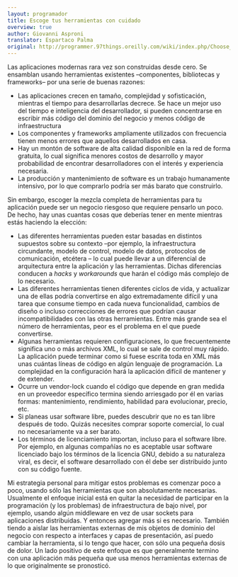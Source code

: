 ```yaml
---
layout: programador
title: Escoge tus herramientas con cuidado
overview: true
author: Giovanni Asproni
translator: Espartaco Palma
original: http://programmer.97things.oreilly.com/wiki/index.php/Choose_Your_Tools_with_Care
---
```


Las aplicaciones modernas rara vez son construidas desde cero. Se
ensamblan usando herramientas existentes –componentes, bibliotecas y
frameworks– por una serie de buenas razones:

* Las aplicaciones crecen en tamaño, complejidad y sofisticación, mientras
el tiempo para desarrollarlas decrece. Se hace un mejor uso del tiempo e
inteligencia del desarrollador, si pueden concentrarse en escribir más
código del dominio del negocio y menos código de infraestructura
* Los componentes y frameworks ampliamente utilizados con frecuencia
tienen menos errores que aquellos desarrollados en casa.
* Hay un montón de software de alta calidad disponible en la red de
forma gratuita, lo cual significa menores costos de desarrollo y mayor
probabilidad de encontrar desarrolladores con el interés y experiencia
necesaria.
* La producción y mantenimiento de software es un trabajo humanamente
intensivo, por lo que comprarlo podría ser más barato que construirlo.

Sin embargo, escoger la mezcla completa de herramientas para tu
aplicación puede ser un negocio riesgoso que requiere pensarlo un poco.
De hecho, hay unas cuantas cosas que deberías tener en mente mientras
estás haciendo la elección:

* Las diferentes herramientas pueden estar basadas en distintos supuestos
sobre su contexto –por ejemplo, la infraestructura circundante, modelo
de control, modelo de datos, protocolos de comunicación, etcétera – lo
cual puede llevar a un diferencial de arquitectura entre la aplicación y
las herramientas. Dichas diferencias conducen a *hacks* y *workarounds*
que harán el código más complejo de lo necesario.
* Las diferentes herramientas tienen diferentes ciclos de vida, y
actualizar una de ellas podría convertirse en algo extremadamente
difícil y una tarea que consume tiempo en cada nueva funcionalidad,
cambios de diseño o incluso correcciones de errores que podrían causar
incompatibilidades con las otras herramientas. Entre más grande sea el
número de herramientas, peor es el problema en el que puede convertirse.
* Algunas herramientas requieren configuraciones, lo que frecuentemente
significa uno o más archivos XML, lo cual se sale de control muy rápido.
La aplicación puede terminar como si fuese escrita toda en XML más unas
cuántas líneas de código en algún lenguaje de programación. La
complejidad en la configuración hará la aplicación difícil de mantener
y de extender.
* Ocurre un vendor-lock cuando el código que depende en gran medida en un
proveedor específico termina siendo arriesgado por él en varias formas:
mantenimiento, rendimiento, habilidad para evolucionar, precio, etc.
* Si planeas usar software libre, puedes descubrir que no es tan libre
después de todo. Quizás necesites comprar soporte comercial, lo cual no
necesariamente va a ser barato.
* Los términos de licenciamiento importan, incluso para el software libre.
Por ejemplo, en algunas compañías no es aceptable usar software
licenciado bajo los términos de la licencia GNU, debido a su naturaleza
viral, es decir, el software desarrollado con él debe ser distribuido
junto con su código fuente.

Mi estrategia personal para mitigar estos problemas es comenzar poco a
poco, usando sólo las herramientas que son absolutamente necesarias.
Usualmente el enfoque inicial está en quitar la necesidad de participar
en la programación (y los problemas) de infraestructura de bajo nivel,
por ejemplo, usando algún middleware en vez de usar sockets para
aplicaciones distribuidas. Y entonces agregar más si es necesario.
También tiendo a aislar las herramientas externas de mis objetos de
dominio del negocio con respecto a interfaces y capas de presentación,
así puedo cambiar la herramienta, si lo tengo que hacer, con sólo una
pequeña dosis de dolor. Un lado positivo de este enfoque es que
generalmente termino con una aplicación más pequeña que usa menos
herramientas externas de lo que originalmente se pronosticó.

